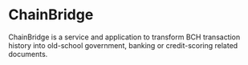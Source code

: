 # ChainBridge
ChainBridge is a service and application to transform BCH transaction history into old-school government, banking or credit-scoring related documents.

